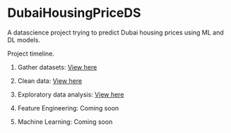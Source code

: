 # DubaiHousingPriceDS

A datascience project trying to predict Dubai housing prices using ML and DL models.

Project timeline.

1) Gather datasets: [View here](https://github.com/FardinAhsan146/DubaiHousingPriceDS/tree/main/datasets)

2) Clean data: [View here](https://nbviewer.org/github/FardinAhsan146/DubaiHousingPriceDS/blob/main/datacleaning_nb0.ipynb)

3) Exploratory data analysis: [View here](https://nbviewer.org/github/FardinAhsan146/DubaiHousingPriceDS/blob/main/dataexploration_nb1.ipynb)

3) Feature Engineering: Coming soon

4) Machine Learning: Coming soon 

